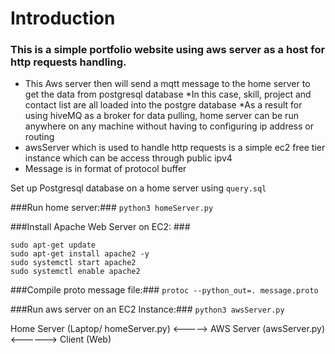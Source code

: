 # Introduction
### This is a simple portfolio website using aws server as a host for http requests handling. ###
* This Aws server then will send a mqtt message to the home server to get the data from postgresql database
  *In this case, skill, project and contact list are all loaded into the postgre database
  *As a result for using hiveMQ as a broker for data pulling, home server can be run anywhere on any machine without having to configuring ip address or routing
* awsServer which is used to handle http requests is a simple ec2 free tier instance which can be access through public ipv4
* Message is in format of protocol buffer 

Set up Postgresql database on a home server using ```query.sql```

 ###Run home server:###
 ```python3 homeServer.py```

###Install Apache Web Server on EC2: ###
```
sudo apt-get update
sudo apt-get install apache2 -y
sudo systemctl start apache2
sudo systemctl enable apache2
```
###Compile proto message file:###
```protoc --python_out=. message.proto```

###Run aws server on an EC2 Instance:### 
 ```python3 awsServer.py```

Home Server (Laptop/ homeServer.py) <-----> AWS Server (awsServer.py)  <------> Client (Web)

